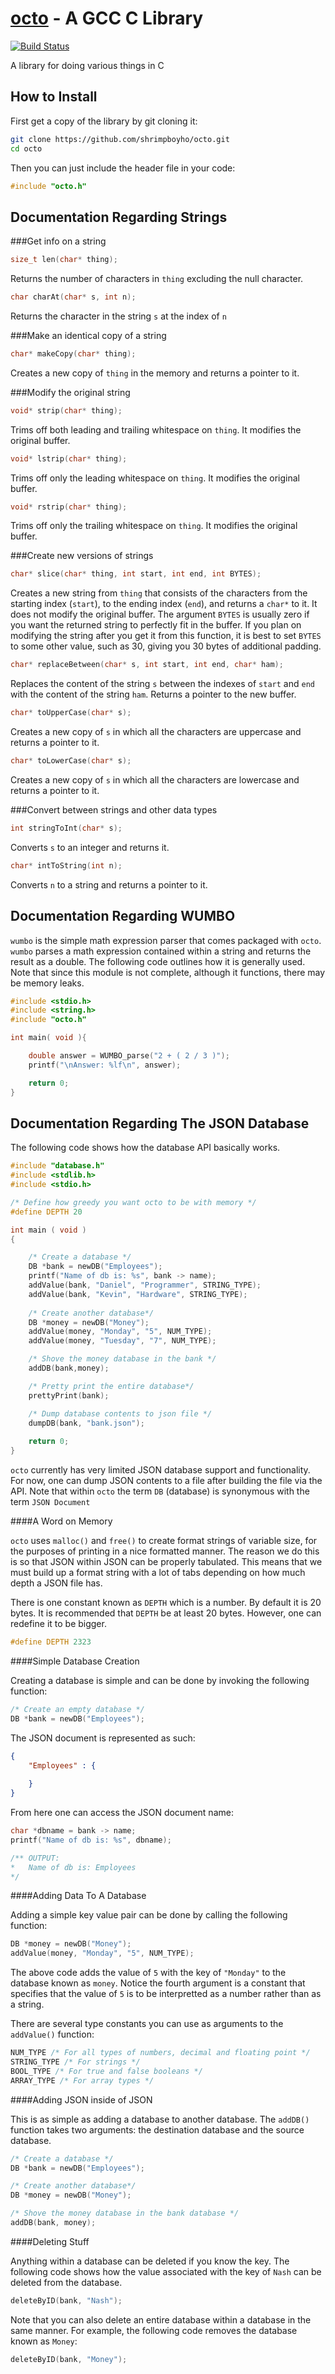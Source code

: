 [octo]() - A GCC C Library
========================================
[![Build Status](https://drone.io/github.com/shrimpboyho/octo/status.png)](https://drone.io/github.com/shrimpboyho/octo/latest)

A library for doing various things in C

How to Install
--------------

First get a copy of the library by git cloning it:

```bash
git clone https://github.com/shrimpboyho/octo.git
cd octo
```

Then you can just include the header file in your code:

```c
#include "octo.h"
```

Documentation Regarding Strings
-------------------------------
###Get info on a string

```c
size_t len(char* thing);
```
	
Returns the number of characters in ```thing``` excluding the null character.

```c
char charAt(char* s, int n);
```

Returns the character in the string ```s``` at the index of ```n```

###Make an identical copy of a string

```c
char* makeCopy(char* thing);
```

Creates a new copy of ```thing``` in the memory and returns a pointer to it.

###Modify the original string

```c
void* strip(char* thing);
```
	
Trims off both leading and trailing whitespace on ```thing```. It modifies the original buffer.

```c
void* lstrip(char* thing);
```
	
Trims off only the leading whitespace on ```thing```. It modifies the original buffer.

```c
void* rstrip(char* thing);
```
	
Trims off only the trailing whitespace on ```thing```. It modifies the original buffer.

###Create new versions of strings

```c
char* slice(char* thing, int start, int end, int BYTES);
```
	
Creates a new string from ```thing``` that consists of the characters from the starting index (```start```), to the ending index (```end```), and returns a ```char*``` to it. It does not modify the original buffer. The argument ```BYTES``` is usually zero if you want the returned string to perfectly fit in the buffer. If you plan on modifying the string after you get it from this function, it is best to set ```BYTES``` to some other value, such as 30, giving you 30 bytes of additional padding.
```c
char* replaceBetween(char* s, int start, int end, char* ham);
```

Replaces the content of the string ```s``` between the indexes of ```start``` and ```end``` with the content of the string ```ham```. Returns a pointer to the new buffer.

```c
char* toUpperCase(char* s);
```

Creates a new copy of ```s``` in which all the characters are uppercase and returns a pointer to it.

```c
char* toLowerCase(char* s);
```

Creates a new copy of ```s``` in which all the characters are lowercase and returns a pointer to it.


###Convert between strings and other data types

```c
int stringToInt(char* s);
```

Converts ```s``` to an integer and returns it.

```c
char* intToString(int n);
```

Converts ```n``` to a string and returns a pointer to it.

Documentation Regarding WUMBO
-----------------------------------------

```wumbo``` is the simple math expression parser that comes packaged with ```octo```. ```wumbo``` parses a math expression contained within a string and returns the result as a double. The following code outlines how it is generally used. Note that since this module is not complete, although it functions, there may be memory leaks.

```c
#include <stdio.h>
#include <string.h>
#include "octo.h"

int main( void ){

    double answer = WUMBO_parse("2 + ( 2 / 3 )");
    printf("\nAnswer: %lf\n", answer);

    return 0;
}
```

Documentation Regarding The JSON Database
-----------------------------------------
The following code shows how the database API basically works.

```c
#include "database.h"
#include <stdlib.h>
#include <stdio.h>

/* Define how greedy you want octo to be with memory */
#define DEPTH 20

int main ( void )
{

    /* Create a database */
    DB *bank = newDB("Employees");
    printf("Name of db is: %s", bank -> name);
    addValue(bank, "Daniel", "Programmer", STRING_TYPE);
    addValue(bank, "Kevin", "Hardware", STRING_TYPE);
    
    /* Create another database*/
    DB *money = newDB("Money");
    addValue(money, "Monday", "5", NUM_TYPE);
    addValue(money, "Tuesday", "7", NUM_TYPE);

    /* Shove the money database in the bank */
    addDB(bank,money);

    /* Pretty print the entire database*/
    prettyPrint(bank);

    /* Dump database contents to json file */
    dumpDB(bank, "bank.json");
    
    return 0;
}
```

```octo``` currently has very limited JSON database support and functionality. For now, one can dump JSON contents to a file after building the file via the API. Note that within ```octo``` the term ```DB``` (database) is synonymous with the term ```JSON Document```

####A Word on Memory

```octo``` uses ```malloc()``` and ```free()``` to create format strings of variable size, for the purposes of printing in a nice formatted manner. The reason we do this is so that JSON within JSON can be properly tabulated. This means that we must build up a format string with a lot of tabs depending on how much depth a JSON file has.

There is one constant known as ```DEPTH``` which is a number. By default it is 20 bytes. It is recommended that ```DEPTH``` be at least 20 bytes. However, one can redefine it to be bigger.

```c
#define DEPTH 2323
```

####Simple Database Creation

Creating a database is simple and can be done by invoking the following function:

```c
/* Create an empty database */
DB *bank = newDB("Employees");
```

The JSON document is represented as such:

```JSON
{
    "Employees" : {
    
    }
}
```

From here one can access the JSON document name:

```c
char *dbname = bank -> name;
printf("Name of db is: %s", dbname);

/** OUTPUT:
*	Name of db is: Employees
*/
```

####Adding Data To A Database

Adding a simple key value pair can be done by calling the following function:

```c
DB *money = newDB("Money");
addValue(money, "Monday", "5", NUM_TYPE);
```
The above code adds the value of ```5``` with the key of ```"Monday"``` to the database known as ```money```. Notice the fourth argument is a constant that specifies that the value of ```5``` is to be interpretted as a number rather than as a string.

There are several type constants you can use as arguments to the ```addValue()``` function:

```c
NUM_TYPE /* For all types of numbers, decimal and floating point */
STRING_TYPE /* For strings */
BOOL_TYPE /* For true and false booleans */
ARRAY_TYPE /* For array types */
```

####Adding JSON inside of JSON

This is as simple as adding a database to another database. The ```addDB()``` function takes two arguments: the destination database and the source database.

```c
/* Create a database */
DB *bank = newDB("Employees");

/* Create another database*/
DB *money = newDB("Money");

/* Shove the money database in the bank database */
addDB(bank, money);
```

####Deleting Stuff

Anything within a database can be deleted if you know the key. The following code shows how the value associated with the key of ```Nash``` can be deleted from the database.

```c
deleteByID(bank, "Nash");
```

Note that you can also delete an entire database within a database in the same manner. For example, the following code removes the database known as ```Money```:

```c
deleteByID(bank, "Money");
```
